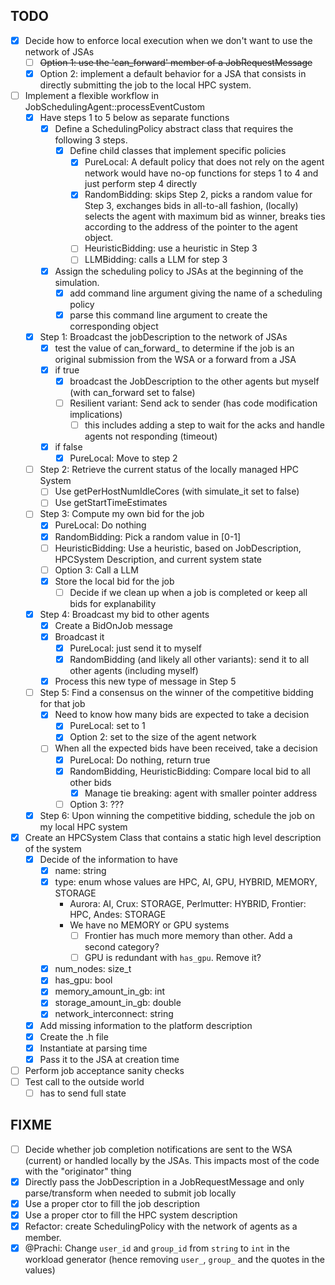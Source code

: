## TODO
- [x] Decide how to enforce local execution when we don't want to use the network of JSAs
  - [ ] ~~Option 1: use the 'can_forward' member of a JobRequestMessage~~
  - [x] Option 2: implement a default behavior for a JSA that consists in directly submitting the job to the local HPC system. 
- [ ] Implement a flexible workflow in JobSchedulingAgent::processEventCustom
  - [x] Have steps 1 to 5 below as separate functions
    - [x] Define a SchedulingPolicy abstract class that requires the following 3 steps.
      - [x] Define child classes that implement specific policies
        - [x] PureLocal: A default policy that does not rely on the agent network would have no-op functions for steps 1 to 4 and just perform step 4 directly
        - [x] RandomBidding: skips Step 2, picks a random value for Step 3, exchanges bids in all-to-all fashion, (locally) selects the agent with maximum bid as winner, breaks ties according to the address of the pointer to the agent object.
        - [ ] HeuristicBidding: use a heuristic in Step 3 
        - [ ] LLMBidding: calls a LLM for step 3
    - [x] Assign the scheduling policy to JSAs at the beginning of the simulation.
      - [x] add command line argument giving the name of a scheduling policy
      - [x] parse this command line argument to create the corresponding object
  - [x] Step 1: Broadcast the jobDescription to the network of JSAs
      - [x] test the value of can_forward_ to determine if the job is an original submission from the WSA or a forward from a JSA
      - [x] if true
        - [x] broadcast the JobDescription to the other agents but myself (with can_forward set to false)
        - [ ] Resilient variant: Send ack to sender (has code modification implications)
          - [ ] this includes adding a step to wait for the acks and handle agents not responding (timeout)
      - [x] if false
        - [x] PureLocal: Move to step 2
  - [ ] Step 2: Retrieve the current status of the locally managed HPC System
    - [ ] Use getPerHostNumIdleCores (with simulate_it set to false) 
    - [ ] Use getStartTimeEstimates
  - [ ] Step 3: Compute my own bid for the job
      - [x] PureLocal: Do nothing
      - [x] RandomBidding: Pick a random value in [0-1]
      - [ ] HeuristicBidding: Use a heuristic, based on JobDescription, HPCSystem Description, and current system state
      - [ ] Option 3: Call a LLM
      - [x] Store the local bid for the job
        - [ ] Decide if we clean up when a job is completed or keep all bids for explanability
  - [x] Step 4: Broadcast my bid to other agents
      - [x] Create a BidOnJob message
      - [x] Broadcast it
        - [x] PureLocal: just send it to myself
        - [x] RandomBidding (and likely all other variants): send it to all other agents (including myself)
      - [x] Process this new type of message in Step 5
  - [ ] Step 5: Find a consensus on the winner of the competitive bidding for that job
      - [x] Need to know how many bids are expected to take a decision
        - [x] PureLocal: set to 1
        - [x] Option 2: set to the size of the agent network
      - [ ] When all the expected bids have been received, take a decision
        - [x] PureLocal: Do nothing, return true
        - [x] RandomBidding, HeuristicBidding: Compare local bid to all other bids
          - [x] Manage tie breaking: agent with smaller pointer address
        - [ ] Option 3: ???
  - [x] Step 6: Upon winning the competitive bidding, schedule the job on my local HPC system
- [x] Create an HPCSystem Class that contains a static high level description of the system
  - [x] Decide of the information to have
    - [x] name: string
    - [x] type: enum whose values are HPC, AI, GPU, HYBRID, MEMORY, STORAGE
      - Aurora: AI, Crux: STORAGE, Perlmutter: HYBRID, Frontier: HPC, Andes: STORAGE
      - We have no MEMORY or GPU systems
        - [ ] Frontier has much more memory than other. Add a second category?
        - [ ] GPU is redundant with `has_gpu`. Remove it?
    - [x] num_nodes: size_t
    - [x] has_gpu: bool
    - [x] memory_amount_in_gb: int
    - [x] storage_amount_in_gb: double
    - [x] network_interconnect: string
  - [x] Add missing information to the platform description
  - [x] Create the .h file
  - [x] Instantiate at parsing time
  - [x] Pass it to the JSA at creation time
- [ ] Perform job acceptance sanity checks
- [ ] Test call to the outside world
  - [ ] has to send full state
## FIXME
- [ ] Decide whether job completion notifications are sent to the WSA (current) or handled locally by the JSAs. This impacts most of the code with the "originator" thing
- [x] Directly pass the JobDescription in a JobRequestMessage and only parse/transform when needed to submit job locally
- [x] Use a proper ctor to fill the job description
- [x] Use a proper ctor to fill the HPC system description
- [x] Refactor: create SchedulingPolicy with the network of agents as a member.
- [x] @Prachi: Change `user_id` and `group_id` from `string` to `int` in the workload generator (hence removing `user_`, `group_` and the quotes in the values)
